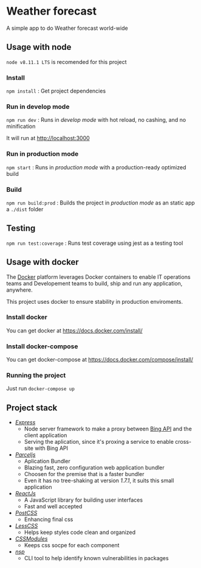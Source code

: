 # Weather forecast

A simple app to do Weather forecast world-wide

## Usage with node

`node v8.11.1 LTS` is recomended for this project

### Install
`npm install` : Get project dependencies

### Run in develop mode
`npm run dev` : Runs in *develop mode* with hot reload, no cashing, and no minification

It will run at [http://localhost:3000]()

### Run in production mode
`npm start` : Runs in *production mode* with a production-ready optimized build

### Build
`npm run build:prod` : Builds the project in *production mode* as an static app a `./dist` folder

## Testing
`npm run test:coverage` : Runs test coverage using jest as a testing tool

## Usage with docker

The [Docker](https://www.docker.com/what-docker) platform leverages Docker containers to enable IT operations teams and Developement teams to build, ship and run any application, anywhere.

This project uses docker to ensure stability in production enviroments.

### Install docker

You can get docker at https://docs.docker.com/install/

### Install docker-compose

You can get docker-compose at https://docs.docker.com/compose/install/

### Running the project

Just run `docker-compose up`

## Project stack

- [*Express*](http://expressjs.com/)
  - Node server framework to make a proxy between [Bing API](https://www.bing.com/HPImageArchive.aspx?format=js&idx=0&n=1&mkt=pt-BR) and the client application
  - Serving the aplication, since it's proxing a service to enable cross-site with Bing API
- [*Parceljs*](https://parceljs.org/)
  - Aplication Bundler
  - Blazing fast, zero configuration web application bundler
  - Choosen for the premise that is a faster bundler
  - Even it has no tree-shaking at version *1.7.1*, it suits this small application
- [*ReactJs*](https://reactjs.org/)
  - A JavaScript library for building user interfaces
  - Fast and well accepted
- [*PostCSS*](http://postcss.org/)
  - Enhancing final css
- [*LessCSS*](http://lesscss.org/)
  - Helps keep styles code clean and organized
- [*CSSModules*](https://github.com/css-modules)
  - Keeps css socpe for each component
- [*nsp*](https://github.com/nodesecurity/nsp)
  - CLI tool to help identify known vulnerabilities in packages
